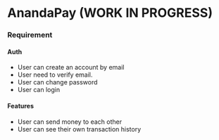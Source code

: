 # AnandaPay (WORK IN PROGRESS)
### Requirement
#### Auth
- User can create an account by email
- User need to verify email.
- User can change password
- User can login
#### Features
- User can send money to each other
- User can see their own transaction history
